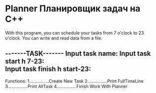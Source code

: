 # Planner  Планировщик задач на C++

With this program, you can schedule your tasks from 7 o'clock to 23 o'clock. 
You can write and read data from a file.

-------TASK-------
Input task name:
Input task start h 7-23:	
Input task finish h start-23:
------------------			
      
      
Functions:
1................Create New Task
2................Print FullTimeLine
3................Print AllTask
4................Finish Work With Planner
